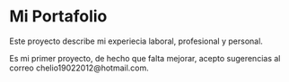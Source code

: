
<h1>Mi Portafolio</h1>

<p>Este proyecto describe mi experiecia laboral, profesional y personal. </p>
<p>Es mi primer proyecto, de hecho que falta mejorar, acepto sugerencias al correo chelio19022012@hotmail.com.</p>